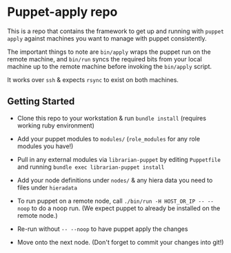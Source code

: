 # Puppet-apply repo

This is a repo that contains the framework to get up and running with `puppet apply` against machines you want to manage with puppet consistently.

The important things to note are `bin/apply` wraps the puppet run on the remote machine, and `bin/run` syncs the required bits from your local machine up to the remote machine before invoking the `bin/apply` script.

It works over `ssh` & expects `rsync` to exist on both machines.

## Getting Started

* Clone this repo to your workstation & run `bundle install` (requires working ruby environment)

* Add your puppet modules to `modules/` (`role_modules` for any role modules you have!)

* Pull in any external modules via `librarian-puppet` by editing `Puppetfile` and running `bundle exec librarian-puppet install`

* Add your node definitions under `nodes/` & any hiera data you need to files under `hieradata`

* To run puppet on a remote node, call `./bin/run -H HOST_OR_IP -- --noop` to do a noop run. (We expect puppet to already be installed on the remote node.)

* Re-run without `-- --noop` to have puppet apply the changes

* Move onto the next node. (Don't forget to commit your changes into git!)
